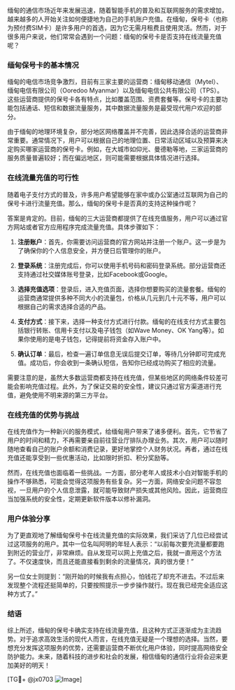 缅甸的通信市场近年来发展迅速，随着智能手机的普及和互联网服务的需求增加，越来越多的人开始关注如何便捷地为自己的手机账户充值。在缅甸，保号卡（也称为预付费SIM卡）是许多用户的首选，因为它无需月租费且使用灵活。然而，对于很多用户来说，他们常常会遇到一个问题：缅甸的保号卡是否支持在线流量充值呢？

### 缅甸保号卡的基本情况

缅甸的电信市场竞争激烈，目前有三家主要的运营商：缅甸移动通信（Mytel）、缅甸电信有限公司（Ooredoo Myanmar）以及缅甸电信公共有限公司（TPS）。这些运营商提供的保号卡各有特点，比如覆盖范围、资费套餐等。保号卡的主要功能包括通话、短信和数据流量服务，其中数据流量服务是最受现代用户欢迎的部分。

由于缅甸的地理环境复杂，部分地区网络覆盖并不完善，因此选择合适的运营商非常重要。通常情况下，用户可以根据自己的地理位置、日常活动区域以及预算来决定购买哪家运营商的保号卡。例如，在大城市如仰光、曼德勒等地，三家运营商的服务质量普遍较好；而在偏远地区，则可能需要根据具体情况进行选择。

### 在线流量充值的可行性

随着电子支付方式的普及，许多用户希望能够在家中或办公室通过互联网为自己的保号卡进行流量充值。那么，缅甸的保号卡是否真的支持这种操作呢？

答案是肯定的。目前，缅甸的三大运营商都提供了在线充值服务，用户可以通过官方网站或者官方应用程序完成流量充值。具体步骤如下：

1. **注册账户**：首先，你需要访问运营商的官方网站并注册一个账户。这一步是为了确保你的个人信息安全，并方便日后管理你的账户。
   
2. **登录系统**：注册完成后，你可以使用手机号码和密码登录系统。部分运营商还支持通过社交媒体账号登录，比如Facebook或Google。

3. **选择充值选项**：登录后，进入充值页面，选择你想要购买的流量套餐。缅甸的运营商通常提供多种不同大小的流量包，价格从几元到几十元不等，用户可以根据自己的需求选择合适的产品。

4. **支付方式**：接下来，选择一种支付方式进行付款。缅甸的在线支付方式主要包括银行转账、信用卡支付以及电子钱包（如Wave Money、OK Yang等）。如果你使用的是电子钱包，记得提前将资金存入账户中。

5. **确认订单**：最后，检查一遍订单信息无误后提交订单，等待几分钟即可完成充值。成功后，你会收到一条确认短信，告知你已经成功购买了相应的流量。

需要注意的是，虽然大多数运营商都支持在线充值，但某些地区的网络条件较差可能会影响充值过程。此外，为了保证交易的安全性，建议只通过官方渠道进行充值，避免使用不明来源的第三方平台。

### 在线充值的优势与挑战

在线充值作为一种新兴的服务模式，给缅甸用户带来了诸多便利。首先，它节省了用户的时间和精力，不再需要亲自前往营业厅排队办理业务。其次，用户可以随时随地查看自己的账户余额和消费记录，更好地掌控个人财务状况。再者，通过在线充值还能享受到一些优惠活动，比如限时折扣、积分奖励等。

然而，在线充值也面临着一些挑战。一方面，部分老年人或技术小白对智能手机的操作不够熟悉，可能会觉得这项服务有些复杂。另一方面，网络安全问题不容忽视，一旦用户的个人信息泄露，就可能导致财产损失或其他风险。因此，运营商应当加强系统的安全性，定期更新软件版本以修补漏洞。

### 用户体验分享

为了更直观地了解缅甸保号卡在线流量充值的实际效果，我们采访了几位已经尝试过这项服务的用户。其中一位名叫阿明的年轻人表示：“以前每次要充流量都要跑到附近的营业厅，非常麻烦。自从发现可以网上充值之后，我就一直用这个方法了。不仅速度快，而且还能直接看到剩余的流量情况，真的很方便！”

另一位女士则提到：“刚开始的时候我有点担心，怕钱花了却充不进去。不过后来发现整个流程还挺简单的，只要按照提示一步步操作就行。现在我已经完全适应这种方式了。”

### 结语

综上所述，缅甸的保号卡确实支持在线流量充值，且这种方式正逐渐成为主流趋势。对于追求高效生活的现代人而言，在线充值无疑是一个理想的选择。当然，要想充分发挥这项服务的优势，还需要运营商不断优化用户体验，同时提高网络安全防护能力。未来，随着科技的进步和社会的发展，相信缅甸的通信行业将会迎来更加美好的明天！

[TG💪+ @jx0703 ![Image](https://github.com/user-attachments/assets/dbca1d08-cadb-493c-b0ec-ad6f7a83f270)]